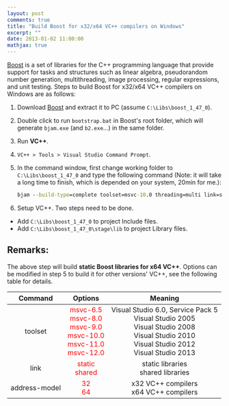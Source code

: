 ```yaml
---
layout: post
comments: true
title: "Build Boost for x32/x64 VC++ compilers on Windows"
excerpt: ""
date: 2013-01-02 11:00:00
mathjax: true
---
```


[Boost](http://www.boost.org/) is a set of libraries for the C\++ programming language that provide support for tasks and structures such as linear algebra, pseudorandom number generation, multithreading, image processing, regular expressions, and unit testing. Steps to build Boost for x32/x64 VC\++ compilers on Windows are as follows:

1. Download [Boost](http://www.boost.org/) and extract it to PC (assume `C:\Libs\boost_1_47_0`).
2. Double click to run `bootstrap.bat` in Boost's root folder, which will generate `bjam.exe` (and `b2.exe`...) in the same folder.
3. Run **VC\++**.
4. `VC++ > Tools > Visual Studio Command Prompt`.
5. In the command window, first change working folder to `C:\Libs\boost_1_47_0` and type the following command (Note: it will take a long time to finish, which is depended on your system, 20min for me.):

    ```bat
    bjam --build-type=complete toolset=msvc-10.0 threading=multi link=static address-model=64
    ```
6. Setup VC\++. Two steps need to be done.
 - Add `C:\Libs\boost_1_47_0` to project Include files.
 - Add `C:\Libs\boost_1_47_0\stage\lib` to project Library files.

## Remarks:
The above step will build **static Boost libraries for x64 VC++**. Options can be modified in step 5 to build it for other versions' VC\++, see the following table for details.

| Command |	Options |	Meaning |
|:-------:|:-------:|:---------:|
|toolset  | <span style="color:red">msvc-6.5</span> <br> <span style="color:red">msvc-8.0</span> <br> <span style="color:red">msvc-9.0</span> <br> <span style="color:red">msvc-10.0</span> <br> <span style="color:red">msvc-11.0</span> <br> <span style="color:red">msvc-12.0</span> | Visual Studio 6.0, Service Pack 5 <br> Visual Studio 2005 <br> Visual Studio 2008 <br> Visual Studio 2010 <br> Visual Studio 2012 <br> Visual Studio 2013 |
| link	| <span style="color:red">static</span> <br> <span style="color:red">shared</span> | static libraries <br> shared libraries |
| address-model	| <span style="color:red">32</span> <br> <span style="color:red">64</span> |	x32 VC\++ compilers <br> x64 VC\++ compilers |
